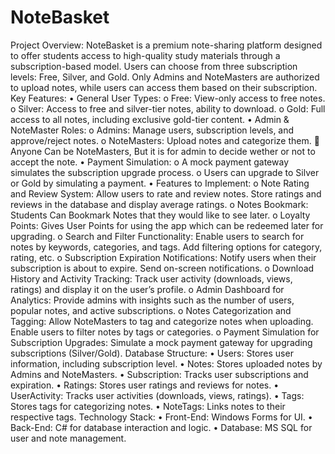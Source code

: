 # NoteBasket

Project Overview: NoteBasket is a premium note-sharing platform designed to offer students access to high-quality study materials through a subscription-based model. Users can choose from three subscription levels: Free, Silver, and Gold. Only Admins and NoteMasters are authorized to upload notes, while users can access them based on their subscription.
Key Features:
•	General User Types:
o	Free: View-only access to free notes.
o	Silver: Access to free and silver-tier notes, ability to download.
o	Gold: Full access to all notes, including exclusive gold-tier content.
•	Admin & NoteMaster Roles:
o	Admins: Manage users, subscription levels, and approve/reject notes.
o	NoteMasters: Upload notes and categorize them.
	Anyone Can be NoteMasters, But it is for admin to decide wether or not to accept the note.
•	Payment Simulation:
o	A mock payment gateway simulates the subscription upgrade process.
o	Users can upgrade to Silver or Gold by simulating a payment.
•	Features to Implement:
o	Note Rating and Review System: Allow users to rate and review notes. Store ratings and reviews in the database and display average ratings.
o	Notes Bookmark: Students Can Bookmark Notes that they would like to see later.
o	Loyalty Points: Gives User Points for using the app which can be redeemed later for upgrading.
o	Search and Filter Functionality: Enable users to search for notes by keywords, categories, and tags. Add filtering options for category, rating, etc.
o	Subscription Expiration Notifications: Notify users when their subscription is about to expire. Send on-screen notifications.
o	Download History and Activity Tracking: Track user activity (downloads, views, ratings) and display it on the user’s profile.
o	Admin Dashboard for Analytics: Provide admins with insights such as the number of users, popular notes, and active subscriptions.
o	Notes Categorization and Tagging: Allow NoteMasters to tag and categorize notes when uploading. Enable users to filter notes by tags or categories.
o	Payment Simulation for Subscription Upgrades: Simulate a mock payment gateway for upgrading subscriptions (Silver/Gold).
Database Structure:
•	Users: Stores user information, including subscription level.
•	Notes: Stores uploaded notes by Admins and NoteMasters.
•	Subscription: Tracks user subscriptions and expiration.
•	Ratings: Stores user ratings and reviews for notes.
•	UserActivity: Tracks user activities (downloads, views, ratings).
•	Tags: Stores tags for categorizing notes.
•	NoteTags: Links notes to their respective tags.
Technology Stack:
•	Front-End: Windows Forms for UI.
•	Back-End: C# for database interaction and logic.
•	Database: MS SQL for user and note management.

